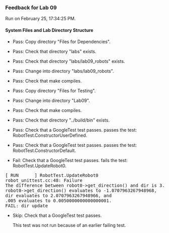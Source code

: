 ### Feedback for Lab 09

Run on February 25, 17:34:25 PM.


#### System Files and Lab Directory Structure

+ Pass: Copy directory "Files for Dependencies".



+ Pass: Check that directory "labs" exists.

+ Pass: Check that directory "labs/lab09_robots" exists.

+ Pass: Change into directory "labs/lab09_robots".

+ Pass: Check that make compiles.



+ Pass: Copy directory "Files for Testing".



+ Pass: Change into directory "Lab09".

+ Pass: Check that make compiles.



+ Pass: Check that directory "../build/bin" exists.

+ Pass: Check that a GoogleTest test passes.
    passes the test: RobotTest.ConstructorUserDefined.



+ Pass: Check that a GoogleTest test passes.
    passes the test: RobotTest.ConstructorDefault.



+ Fail: Check that a GoogleTest test passes.
    fails the test: RobotTest.UpdateRobot0.
<pre>
[ RUN      ] RobotTest.UpdateRobot0
robot_unittest.cc:48: Failure
The difference between robot0->get_direction() and dir is 3.1415926535897931, which exceeds .005, where
robot0->get_direction() evaluates to -1.0707963267948968,
dir evaluates to 2.0707963267948966, and
.005 evaluates to 0.0050000000000000001.
FAIL: dir update</pre>



+ Skip: Check that a GoogleTest test passes.

  This test was not run because of an earlier failing test.

